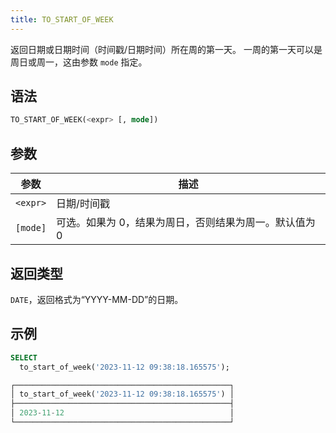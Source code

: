 ```yaml
---
title: TO_START_OF_WEEK
---
```


返回日期或日期时间（时间戳/日期时间）所在周的第一天。
一周的第一天可以是周日或周一，这由参数 `mode` 指定。

## 语法

```sql
TO_START_OF_WEEK(<expr> [, mode])
```

## 参数

| 参数      | 描述                                                                                         |
|-----------|-----------------------------------------------------------------------------------------------------|
| `<expr>`  | 日期/时间戳                                                                                      |
| `[mode]`  | 可选。如果为 0，结果为周日，否则结果为周一。默认值为 0 |

## 返回类型

`DATE`，返回格式为“YYYY-MM-DD”的日期。

## 示例

```sql
SELECT
  to_start_of_week('2023-11-12 09:38:18.165575');

┌────────────────────────────────────────────────┐
│ to_start_of_week('2023-11-12 09:38:18.165575') │
├────────────────────────────────────────────────┤
│ 2023-11-12                                     │
└────────────────────────────────────────────────┘
```